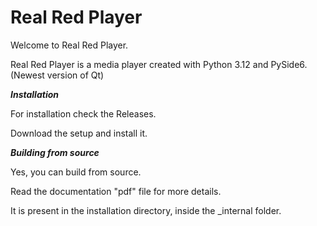 # Real Red Player

Welcome to Real Red Player.

Real Red Player is a media player created with
Python 3.12 and PySide6. (Newest version of Qt)

***Installation***

For installation check the Releases.

Download the setup and install it.

***Building from source***

Yes, you can build from source.

Read the documentation "pdf" file for more details.

It is present in the installation directory, inside the _internal folder.